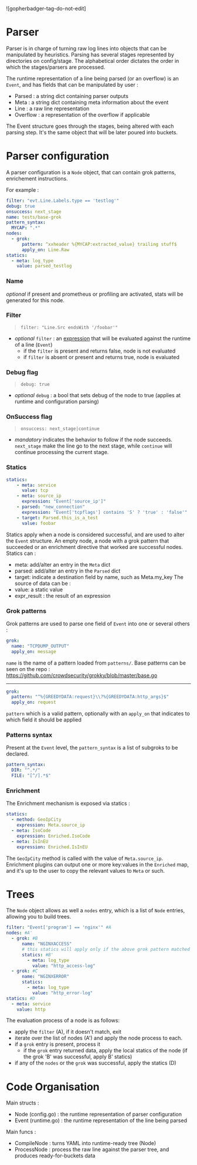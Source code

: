 ![gopherbadger-tag-do-not-edit]

# Parser

Parser is in charge of turning raw log lines into objects that can be manipulated by heuristics.
Parsing has several stages represented by directories on config/stage.
The alphabetical order dictates the order in which the stages/parsers are processed.

The runtime representation of a line being parsed (or an overflow) is an `Event`, and has fields that can be manipulated by user :
 - Parsed : a string dict containing parser outputs
 - Meta : a string dict containing meta information about the event
 - Line : a raw line representation
 - Overflow : a representation of the overflow if applicable

The Event structure goes through the stages, being altered with each parsing step.
It's the same object that will be later poured into buckets.

# Parser configuration

A parser configuration is a `Node` object, that can contain grok patterns, enrichement instructions.

For example :

```yaml
filter: "evt.Line.Labels.type == 'testlog'"
debug: true
onsuccess: next_stage
name: tests/base-grok
pattern_syntax:
  MYCAP: ".*"
nodes:
  - grok:
      pattern: ^xxheader %{MYCAP:extracted_value} trailing stuff$
      apply_on: Line.Raw
statics:
  - meta: log_type
    value: parsed_testlog
```

### Name

*optional* if present and prometheus or profiling are activated, stats will be generated for this node.

### Filter

> `filter: "Line.Src endsWith '/foobar'"`

 - *optional* `filter` : an [expression](https://github.com/antonmedv/expr/blob/master/docs/Language-Definition.md) that will be evaluated against the runtime of a line (`Event`)
	- if the `filter` is present and returns false, node is not evaluated
	- if `filter` is absent or present and returns true, node is evaluated

### Debug flag

> `debug: true`

 - *optional* `debug` : a bool that sets debug of the node to true (applies at runtime and configuration parsing)

### OnSuccess flag
> `onsuccess: next_stage|continue`

 - *mandatory* indicates the behavior to follow if the node succeeds. `next_stage` make the line go to the next stage, while `continue` will continue processing the current stage.

### Statics

```yaml
statics:
    - meta: service
      value: tcp
    - meta: source_ip
      expression: "Event['source_ip']"
    - parsed: "new_connection"
      expression: "Event['tcpflags'] contains 'S' ? 'true' : 'false'"
    - target: Parsed.this_is_a_test
      value: foobar
```

Statics apply when a node is considered successful, and are used to alter the `Event` structure.
An empty node, a node with a grok pattern that succeeded or an enrichment directive that worked are successful nodes.
Statics can :
 - meta: add/alter an entry in the `Meta` dict
 - parsed: add/alter an entry in the `Parsed` dict
 - target: indicate a destination field by name, such as Meta.my_key
The source of data can be :
 - value: a static value
 - expr_result : the result of an expression


### Grok patterns

Grok patterns are used to parse one field of `Event` into one or several others :

```yaml
grok:
  name: "TCPDUMP_OUTPUT"
  apply_on: message
```

`name` is the name of a pattern loaded from `patterns/`. 
Base patterns can be seen on the repo : https://github.com/crowdsecurity/grokky/blob/master/base.go


---


```yaml
grok:
  pattern: "^%{GREEDYDATA:request}\\?%{GREEDYDATA:http_args}$"
  apply_on: request
```
`pattern`  which is a valid pattern, optionally with an `apply_on` that indicates to which field it should be applied


### Patterns syntax

Present at the `Event` level, the `pattern_syntax` is a list of subgroks to be declared.

```yaml
pattern_syntax:
  DIR: "^.*/"
  FILE: "[^/].*$"
```


### Enrichment

The Enrichment mechanism is exposed via statics :

```yaml
statics:
  - method: GeoIpCity
    expression: Meta.source_ip
  - meta: IsoCode
    expression: Enriched.IsoCode
  - meta: IsInEU
    expression: Enriched.IsInEU
```

The `GeoIpCity` method is called with the value of `Meta.source_ip`.
Enrichment plugins can output one or more key:values in the `Enriched` map, 
and it's up to the user to copy the relevant values to `Meta` or such.

# Trees

The `Node` object allows as well a `nodes` entry, which is a list of `Node` entries, allowing you to build trees.

```yaml
filter: "Event['program'] == 'nginx'" #A
nodes: #A'
  - grok: #B
      name: "NGINXACCESS"
      # this statics will apply only if the above grok pattern matched
      statics: #B'
        - meta: log_type
          value: "http_access-log"
  - grok: #C
      name: "NGINXERROR"
      statics:
        - meta: log_type
          value: "http_error-log"
statics: #D
  - meta: service
    value: http
```

The evaluation process of a node is as follows:
 - apply the `filter` (A), if it doesn't match, exit
 - iterate over the list of nodes (A') and apply the node process to each.
 - if a `grok` entry is present, process it
	- if the `grok` entry returned data, apply the local statics of the node (if the grok 'B' was successful, apply B' statics)
 - if any of the `nodes` or the `grok` was successful, apply the statics (D)

# Code Organisation

Main structs :
 - Node (config.go) : the runtime representation of parser configuration
 - Event (runtime.go) : the runtime representation of the line being parsed

Main funcs :
 - CompileNode : turns YAML into runtime-ready tree (Node)
 - ProcessNode : process the raw line against the parser tree, and produces ready-for-buckets data

